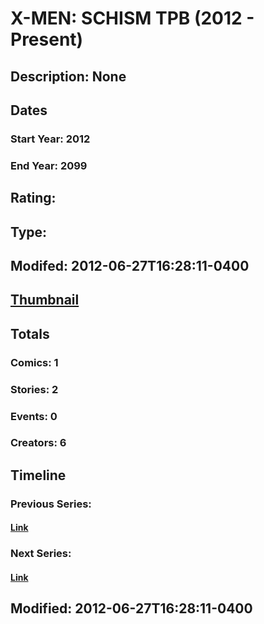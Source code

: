 # X-MEN: SCHISM TPB (2012 - Present)
## Description: None
## Dates
### Start Year: 2012
### End Year: 2099
## Rating: 
## Type: 
## Modifed: 2012-06-27T16:28:11-0400
## [Thumbnail](http://i.annihil.us/u/prod/marvel/i/mg/b/40/image_not_available.jpg)
## Totals
### Comics: 1
### Stories: 2
### Events: 0
### Creators: 6
## Timeline
### Previous Series: 
#### [Link]()
### Next Series: 
#### [Link]()
## Modified: 2012-06-27T16:28:11-0400